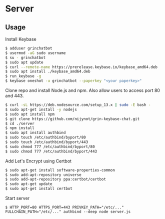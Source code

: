 # Server

## Usage

Install Keybase
```bash
$ adduser grinchatbot
$ usermod -aG sudo username
$ su - grinchatbot
$ sudo apt update
$ curl --remote-name https://prerelease.keybase.io/keybase_amd64.deb
$ sudo apt install ./keybase_amd64.deb
$ run_keybase -g
$ keybase oneshot -u grinchatbot --paperkey "<your paperkey>"
```

Clone repo and install Node.js and npm. Also allow users to access port 80 and 443.
```bash
$ curl -sL https://deb.nodesource.com/setup_13.x | sudo -E bash -
$ sudo apt-get install -y nodejs
$ sudo apt install npm
$ git clone https://github.com/nijynot/grin-keybase-chat.git
$ cd ./server
$ npm install
$ sudo apt install authbind
$ sudo touch /etc/authbind/byport/80
$ sudo touch /etc/authbind/byport/443
$ sudo chmod 777 /etc/authbind/byport/80
$ sudo chmod 777 /etc/authbind/byport/443
```

Add Let's Encrypt using Certbot
```bash
$ sudo apt-get install software-properties-common
$ sudo add-apt-repository universe
$ sudo add-apt-repository ppa:certbot/certbot
$ sudo apt-get update
$ sudo apt-get install certbot
```

Start server
```
$ HTTP_PORT=80 HTTPS_PORT=443 PRIVKEY_PATH="/etc/..." FULLCHAIN_PATH="/etc/..." authbind --deep node server.js
```
